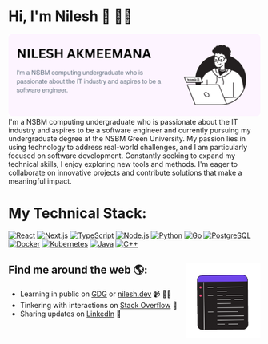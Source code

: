 # Hi, I'm Nilesh 👋 👨‍💻

<img src="https://raw.githubusercontent.com/nileshakmeemana/nileshakmeemana/main/gh-header-image-cropped.png" alt="banner that says Nilesh Akmeemana - I'm a NSBM computing undergraduate who is passionate about the IT industry and aspires to be a software engineer">
I'm a NSBM computing undergraduate who is passionate about the IT industry and aspires to be a software engineer and currently pursuing my undergraduate degree at the NSBM Green University. My passion lies in using technology to address real-world challenges, and I am particularly focused on software development. Constantly seeking to expand my technical skills, I enjoy exploring new tools and methods. I'm eager to collaborate on innovative projects and contribute solutions that make a meaningful impact.

# My Technical Stack:

[![React](https://img.shields.io/badge/React-61DAFB?style=for-the-badge&logo=react&logoColor=black&background=white&border=61DAFB)](https://reactjs.org/)
[![Next.js](https://img.shields.io/badge/Next.js-000000?style=for-the-badge&logo=nextdotjs&logoColor=white&background=white&border=000000)](https://nextjs.org/)
[![TypeScript](https://img.shields.io/badge/TypeScript-3178C6?style=for-the-badge&logo=typescript&logoColor=white&background=white&border=3178C6)](https://www.typescriptlang.org/)
[![Node.js](https://img.shields.io/badge/Node.js-339933?style=for-the-badge&logo=node.js&logoColor=white&background=white&border=339933)](https://nodejs.org/)
[![Python](https://img.shields.io/badge/Python-3776AB?style=for-the-badge&logo=python&logoColor=white&background=white&border=3776AB)](https://www.python.org/)
[![Go](https://img.shields.io/badge/Go-00ADD8?style=for-the-badge&logo=go&logoColor=white&background=white&border=00ADD8)](https://golang.org/)
[![PostgreSQL](https://img.shields.io/badge/PostgreSQL-336791?style=for-the-badge&logo=postgresql&logoColor=white&background=white&border=336791)](https://www.postgresql.org/)
[![Docker](https://img.shields.io/badge/Docker-2496ED?style=for-the-badge&logo=docker&logoColor=white&background=white&border=2496ED)](https://www.docker.com/)
[![Kubernetes](https://img.shields.io/badge/Kubernetes-326CE5?style=for-the-badge&logo=kubernetes&logoColor=white&background=white&border=326CE5)](https://kubernetes.io/)
[![Java](https://img.shields.io/badge/Java-007396?style=for-the-badge&logo=java&logoColor=white&background=white&border=007396)](https://www.java.com/)
[![C++](https://img.shields.io/badge/C++-00599C?style=for-the-badge&logo=cplusplus&logoColor=white&background=white&border=00599C)](https://isocpp.org/)

## Find me around the web 🌎: <a href="https://github.com/sponsors/nileshakmeemana"><img align="right" width="150" height="150" src="https://github.com/nileshakmeemana/nileshakmeemana/blob/main/animatedgif/keyboard.gif?raw=true"></a>

- Learning in public on <a href="https://g.dev/nnakmeemana">GDG</a> or <a href="https://www.nilesh.dev">nilesh.dev</a> 📹 ✍🏾
- Tinkering with interactions on <a href="https://stackoverflow.com/users/23166289"> Stack Overflow</a> 🏓
- Sharing updates on <a href="www.linkedin.com/in/nilesh-akmeemana-509731241">LinkedIn</a> 💼

